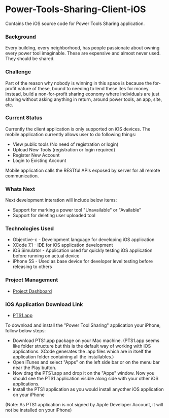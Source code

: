 # Power-Tools-Sharing-Client-iOS

Contains the iOS source code for Power Tools Sharing application.

### Background

Every building, every neighborhood, has people passionate about owning every power tool imaginable. 
These are expensive and almost never used. They should be shared.

### Challenge

Part of the reason why nobody is winning in this space is because the for-profit nature of these, 
bound to needing to lend these ites for money. Instead, build a non-for-profit sharing economy where 
individuals are just sharing without asking anything in return, around power tools, an app, site, etc.

### Current Status

Currently the client application is only supported on iOS devices. The mobile application currently allows user
to do following things:
* View public tools (No need of registration or login)
* Upload New Tools (registration or login required)
* Register New Account
* Login to Existing Account

Mobile application calls the RESTful APIs exposed by server for all remote communication.

### Whats Next

Next development interation will include below items:
* Support for marking a power tool "Unavailable" or "Available"
* Support for deleting user uploaded tool

### Technologies Used

* Objective-c - Development language for developing iOS application
* XCode 7.1 - IDE for iOS application development
* iOS Simulator - Application used for quickly testing iOS application before running on actual device
* iPhone 5S - Used as base device for developer level testing before releasing to others

### Project Management
* [Project Dashboard](https://waffle.io/asheesh-agarwal/Power-Tools-Sharing)

### iOS Application Download Link
* [PTS1.app]()

To download and install the "Power Tool Sharing" application your iPhone, follow below steps:
* Download PTS1.app package on your Mac machine. (PTS1.app seems like folder structure but this is the default way of working with iOS applications. XCode generates the .app files which are in itself the application folder containing all the installables.)
* Open iTunes and select "Apps" on the left side bar or on the menu bar near the Play button.
* Now drag the PTS1.app and drop it on the "Apps" window. Now you should see the PTS1 application visible along side with your other iOS applications.
* Install the PTS1 application as you would install anyother iOS application on your iPhone

(Note: As PTS1 application is not signed by Apple Developer Account, it will not be installed on your iPhone)

